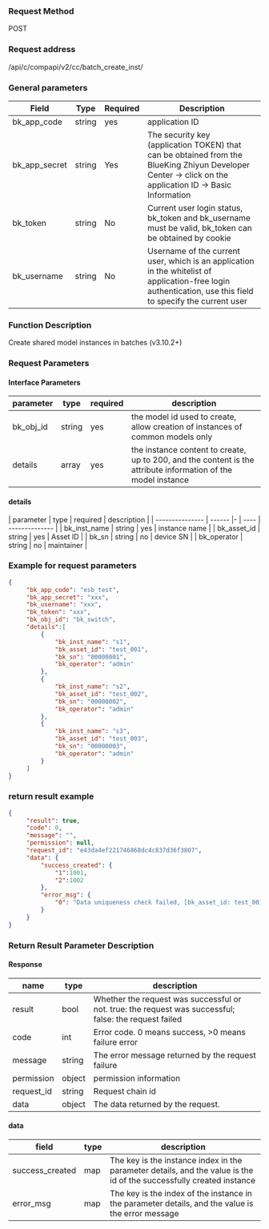 ### Request Method

POST


### Request address

/api/c/compapi/v2/cc/batch_create_inst/


### General parameters

| Field | Type | Required | Description |
|-----------|------------|--------|------------|
| bk_app_code | string | yes | application ID |
| bk_app_secret| string | Yes | The security key (application TOKEN) that can be obtained from the BlueKing Zhiyun Developer Center -> click on the application ID -> Basic Information |
| bk_token | string | No | Current user login status, bk_token and bk_username must be valid, bk_token can be obtained by cookie |
| bk_username | string | No | Username of the current user, which is an application in the whitelist of application-free login authentication, use this field to specify the current user |


### Function Description

  Create shared model instances in batches (v3.10.2+)

### Request Parameters



#### Interface Parameters

| parameter | type | required | description |
| -------- | ------ | ---- | ------------------ |
| bk_obj_id | string | yes | the model id used to create, allow creation of instances of common models only |
| details | array | yes | the instance content to create, up to 200, and the content is the attribute information of the model instance |

#### details

| parameter | type | required | description |
| --------------- | ------ |- | ---- | -------------- |
| bk_inst_name | string | yes | instance name |
| bk_asset_id | string | yes | Asset ID |
| bk_sn | string | no | device SN |
| bk_operator | string | no | maintainer |

### Example for request parameters

```json
{
     "bk_app_code": "esb_test",
     "bk_app_secret": "xxx",
     "bk_username": "xxx",
     "bk_token": "xxx",
     "bk_obj_id": "bk_switch",
     "details":[
         {
             "bk_inst_name": "s1",
             "bk_asset_id": "test_001",
             "bk_sn": "00000001",
             "bk_operator": "admin"
         },
         {
             "bk_inst_name": "s2",
             "bk_asset_id": "test_002",
             "bk_sn": "00000002",
             "bk_operator": "admin"
         },
         {
             "bk_inst_name": "s3",
             "bk_asset_id": "test_003",
             "bk_sn": "00000003",
             "bk_operator": "admin"
         }
     ]
}
```

### return result example

```json
{
     "result": true,
     "code": 0,
     "message": "",
     "permission": null,
     "request_id": "e43da4ef221746868dc4c837d36f3807",
     "data": {
         "success_created": {
             "1":1001,
             "2":1002
         },
         "error_msg": {
             "0": "Data uniqueness check failed, [bk_asset_id: test_001] duplicated"
         }
     }
}
```
### Return Result Parameter Description

#### Response

| name | type | description |
| ------- | ------ | ------------------------------------- |
| result | bool | Whether the request was successful or not. true: the request was successful; false: the request failed |
| code | int | Error code. 0 means success, >0 means failure error |
| message | string | The error message returned by the request failure | | permission | object |
| permission | object | permission information |
| request_id | string | Request chain id |
| data | object | The data returned by the request.

#### data

| field | type | description |
| -------------- | ---- | ----------------------------------------------------------- |
| success_created | map | The key is the instance index in the parameter details, and the value is the id of the successfully created instance |
| error_msg | map | The key is the index of the instance in the parameter details, and the value is the error message |
